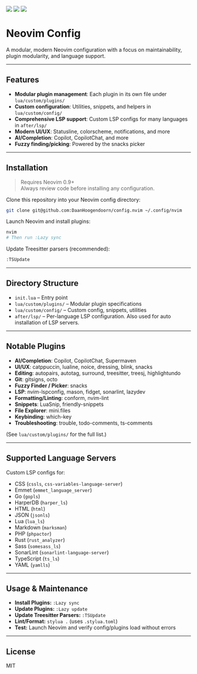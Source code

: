 <a href="https://dotfyle.com/DaanHoogendoorn/confignvim"><img src="https://dotfyle.com/DaanHoogendoorn/confignvim/badges/plugins?style=flat" /></a>
<a href="https://dotfyle.com/DaanHoogendoorn/confignvim"><img src="https://dotfyle.com/DaanHoogendoorn/confignvim/badges/leaderkey?style=flat" /></a>
<a href="https://dotfyle.com/DaanHoogendoorn/confignvim"><img src="https://dotfyle.com/DaanHoogendoorn/confignvim/badges/plugin-manager?style=flat" /></a>

# Neovim Config

A modular, modern Neovim configuration with a focus on maintainability, plugin modularity, and language support.

---

## Features

- **Modular plugin management**: Each plugin in its own file under `lua/custom/plugins/`
- **Custom configuration**: Utilities, snippets, and helpers in `lua/custom/config/`
- **Comprehensive LSP support**: Custom LSP configs for many languages in `after/lsp/`
- **Modern UI/UX**: Statusline, colorscheme, notifications, and more
- **AI/Completion**: Copilot, CopilotChat, and more
- **Fuzzy finding/picking**: Powered by the snacks picker

---

## Installation

> Requires Neovim 0.9+  
> Always review code before installing any configuration.

Clone this repository into your Neovim config directory:

```sh
git clone git@github.com:DaanHoogendoorn/config.nvim ~/.config/nvim
```

Launch Neovim and install plugins:

```sh
nvim
# Then run :Lazy sync
```

Update Treesitter parsers (recommended):

```sh
:TSUpdate
```

---

## Directory Structure

- `init.lua` – Entry point
- `lua/custom/plugins/` – Modular plugin specifications
- `lua/custom/config/` – Custom config, snippets, utilities
- `after/lsp/` – Per-language LSP configuration. Also used for auto installation of LSP servers.

---

## Notable Plugins

- **AI/Completion**: Copilot, CopilotChat, Supermaven
- **UI/UX**: catppuccin, lualine, noice, dressing, blink, snacks
- **Editing**: autopairs, autotag, surround, treesitter, treesj, highlightundo
- **Git**: gitsigns, octo
- **Fuzzy Finder / Picker**: snacks
- **LSP**: nvim-lspconfig, mason, fidget, sonarlint, lazydev
- **Formatting/Linting**: conform, nvim-lint
- **Snippets**: LuaSnip, friendly-snippets
- **File Explorer**: mini.files
- **Keybinding**: which-key
- **Troubleshooting**: trouble, todo-comments, ts-comments

(See `lua/custom/plugins/` for the full list.)

---

## Supported Language Servers

Custom LSP configs for:

- CSS (`cssls`, `css-variables-language-server`)
- Emmet (`emmet_language_server`)
- Go (`gopls`)
- HarperDB (`harper_ls`)
- HTML (`html`)
- JSON (`jsonls`)
- Lua (`lua_ls`)
- Markdown (`marksman`)
- PHP (`phpactor`)
- Rust (`rust_analyzer`)
- Sass (`somesass_ls`)
- SonarLint (`sonarlint-language-server`)
- TypeScript (`ts_ls`)
- YAML (`yamlls`)

---

## Usage & Maintenance

- **Install Plugins:** `:Lazy sync`
- **Update Plugins:** `:Lazy update`
- **Update Treesitter Parsers:** `:TSUpdate`
- **Lint/Format:** `stylua .` (uses `.stylua.toml`)
- **Test:** Launch Neovim and verify config/plugins load without errors

---

## License

MIT
